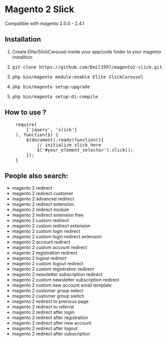 <h1>Magento 2 Slick</h1>
<p>Compatible with magento 2.0.0 - 2.4.1</p>

<h2>Installation</h2>
<ol>
	<li>Create Elite/SlickCarousel inside your app/code folder to your magento installtion</li>
	<li><pre>git clone https://github.com/Emil1997/magento2-slick.git</pre></li>
	<li><pre>php bin/magento module:enable Elite_SlickCarousel</pre></li>
	<li><pre>php bin/magento setup:upgrade</pre></li>
	<li><pre>php bin/magento setup:di:compile</pre></li>
</ol>

<h2>How to use ?</h2>
<pre>
    require(
        ['jquery', 'slick']
    ), function($) {
        $(document).ready(function(){
            // initialize slick here
            $('#your_element_selector').slick();
        });
    }
</pre>

<h2>People also search:</h2>
<ul>
	<li>magento 2 redirect</li>
	<li>magento 2 redirect customer</li>
	<li>magento 2 advanced redirect</li>
	<li>magento 2 redirect extension</li>
	<li>magento 2 redirect module</li>
	<li>magento 2 redirect extension free</li>
	<li>magento 2 custom redirect</li>
	<li>magento 2 custom redirect extension</li>
	<li>magento 2 custom login redirect</li>
	<li>magento 2 custom login redirect extension</li>
	<li>magento 2 account redirect</li>
	<li>magento 2 custom account redirect</li>
	<li>magento 2 registration redirect</li>
	<li>magento 2 logout redirect</li>
	<li>magento 2 custom logout redirect</li>
	<li>magento 2 custom registration redirect</li>
	<li>magento 2 newsletter subscription redirect</li>
	<li>magento 2 custom newsletter subscription redirect</li>
	<li>magento 2 custom new account email template</li>
	<li>magento 2 customer group select</li>
	<li>magento 2 customer group switch</li>
	<li>magento 2 redirect to previous page</li>
	<li>magento 2 redirect to referral</li>
	<li>magento 2 redirect after login</li>
	<li>magento 2 redirect after registration</li>
	<li>magento 2 redirect after new account</li>
	<li>magento 2 redirect after logout</li>
	<li>magento 2 redirect after subscription</li>
</ul>
